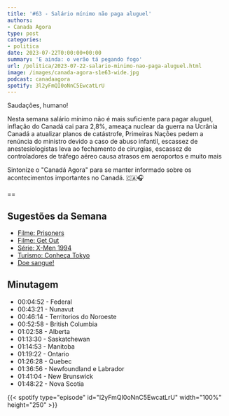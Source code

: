 ```yaml
---
title: '#63 - Salário mínimo não paga aluguel'
authors:
- Canada Agora
type: post
categories:
- politica
date: 2023-07-22T0:00:00+00:00
summary: 'E ainda: o verão tá pegando fogo'
url: /politica/2023-07-22-salario-minimo-nao-paga-aluguel.html
image: /images/canada-agora-s1e63-wide.jpg
podcast: canadaagora
spotify: 3l2yFmQI0oNnC5EwcatLrU
---
```


Saudações, humano!

Nesta semana salário mínimo não é mais suficiente para pagar aluguel, inflação do Canadá cai para 2,8%, ameaça nuclear da guerra na Ucrânia Canadá a atualizar planos de catástrofe, Primeiras Nações pedem a renúncia do ministro devido a caso de abuso infantil, escassez de anestesiologistas leva ao fechamento de cirurgias, escassez de controladores de tráfego aéreo causa atrasos em aeroportos e muito mais

Sintonize o "Canadá Agora" para se manter informado sobre os acontecimentos importantes no Canadá. 🇨🇦🎧

==

## Sugestões da Semana
- [Filme: Prisoners](https://www.imdb.com/title/tt1392214/)
- [Filme: Get Out](https://www.imdb.com/title/tt5052448/?ref_=fn_al_tt_1)
- [Série: X-Men 1994](https://www.disneyplus.com/series/x-men/6vjPLmGOukEp)
- [Turismo: Conheça Tokyo](https://www.gotokyo.org/)
- [Doe sangue!](https://blood.ca)

## Minutagem

- 00:04:52 - Federal
- 00:43:21 - Nunavut
- 00:46:14 - Territorios do Noroeste
- 00:52:58 - British Columbia
- 01:02:58 - Alberta
- 01:13:30 - Saskatchewan
- 01:14:53 - Manitoba
- 01:19:22 - Ontario
- 01:26:28 - Quebec
- 01:36:56 - Newfoundland e Labrador
- 01:41:04 - New Brunswick
- 01:48:22 - Nova Scotia

{{< spotify type="episode" id="l2yFmQI0oNnC5EwcatLrU" width="100%" height="250" >}}
